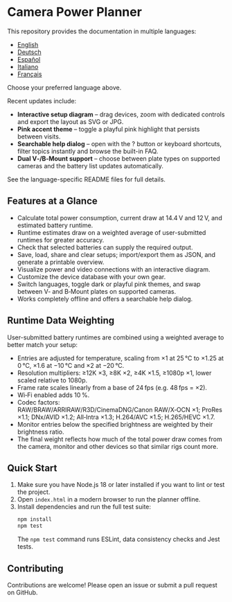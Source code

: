 # Camera Power Planner

This repository provides the documentation in multiple languages:

- [English](README.en.md)
- [Deutsch](README.de.md)
- [Español](README.es.md)
- [Italiano](README.it.md)
- [Français](README.fr.md)

Choose your preferred language above.

Recent updates include:

- **Interactive setup diagram** – drag devices, zoom with dedicated controls and export the layout as SVG or JPG.
- **Pink accent theme** – toggle a playful pink highlight that persists between visits.
- **Searchable help dialog** – open with the ? button or keyboard shortcuts, filter topics instantly and browse the built-in FAQ.
- **Dual V‑/B‑Mount support** – choose between plate types on supported cameras and the battery list updates automatically.

See the language-specific README files for full details.

## Features at a Glance

- Calculate total power consumption, current draw at 14.4 V and 12 V, and estimated battery runtime.
- Runtime estimates draw on a weighted average of user-submitted runtimes for greater accuracy.
- Check that selected batteries can supply the required output.
- Save, load, share and clear setups; import/export them as JSON, and generate a printable overview.
- Visualize power and video connections with an interactive diagram.
- Customize the device database with your own gear.
- Switch languages, toggle dark or playful pink themes, and swap between V‑ and B‑Mount plates on supported cameras.
- Works completely offline and offers a searchable help dialog.

## Runtime Data Weighting

User-submitted battery runtimes are combined using a weighted average to better match your setup:

- Entries are adjusted for temperature, scaling from ×1 at 25 °C to ×1.25 at 0 °C, ×1.6 at −10 °C and ×2 at −20 °C.
- Resolution multipliers: ≥12K ×3, ≥8K ×2, ≥4K ×1.5, ≥1080p ×1, lower scaled relative to 1080p.
- Frame rate scales linearly from a base of 24 fps (e.g. 48 fps = ×2).
- Wi‑Fi enabled adds 10 %.
- Codec factors: RAW/BRAW/ARRIRAW/R3D/CinemaDNG/Canon RAW/X‑OCN ×1; ProRes ×1.1; DNx/AVID ×1.2; All‑Intra ×1.3; H.264/AVC ×1.5; H.265/HEVC ×1.7.
- Monitor entries below the specified brightness are weighted by their brightness ratio.
- The final weight reflects how much of the total power draw comes from the camera, monitor and other devices so that similar rigs count more.

## Quick Start

1. Make sure you have Node.js 18 or later installed if you want to lint or test the project.
2. Open `index.html` in a modern browser to run the planner offline.
3. Install dependencies and run the full test suite:
   ```bash
   npm install
   npm test
   ```
   The `npm test` command runs ESLint, data consistency checks and Jest tests.

## Contributing

Contributions are welcome! Please open an issue or submit a pull request on GitHub.
